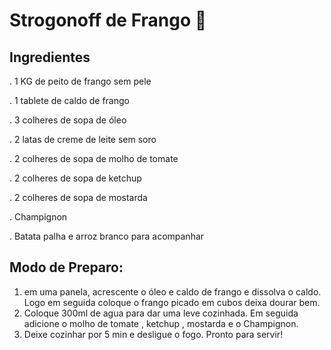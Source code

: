 # Strogonoff de Frango :chicken:

## Ingredientes

. 1 KG de peito de frango sem pele

. 1 tablete de caldo de frango

. 3 colheres de sopa de óleo 

. 2 latas de creme de leite sem soro

. 2 colheres de sopa de molho de tomate

. 2 colheres de sopa de ketchup

. 2 colheres de sopa de mostarda

. Champignon

. Batata palha e arroz branco para acompanhar

## Modo de Preparo:

1. em uma panela, acrescente o óleo e caldo de frango e dissolva o caldo. Logo em seguida coloque o frango picado em cubos deixa dourar bem.
2. Coloque 300ml de agua para dar uma leve cozinhada. Em seguida adicione o molho de tomate , ketchup , mostarda e o Champignon.
3. Deixe cozinhar por 5 min e desligue o fogo. Pronto para servir!



### 







